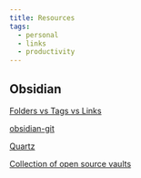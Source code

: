 ```yaml
---
title: Resources
tags:
  - personal
  - links
  - productivity
---
```

## Obsidian

[Folders vs Tags vs Links](https://forum.obsidian.md/t/folders-vs-linking-vs-tags-the-definitive-guide-extremely-short-read-this/78468) 

[obsidian-git](https://github.com/Vinzent03/obsidian-git) 

[Quartz](https://quartz.jzhao.xyz/)

[Collection of open source vaults](https://drive.google.com/drive/u/0/mobile/folders/1m-JmchQTtL13qTovSkjrn1Cdz5ndUdpN?usp=sharing&pli=1)






